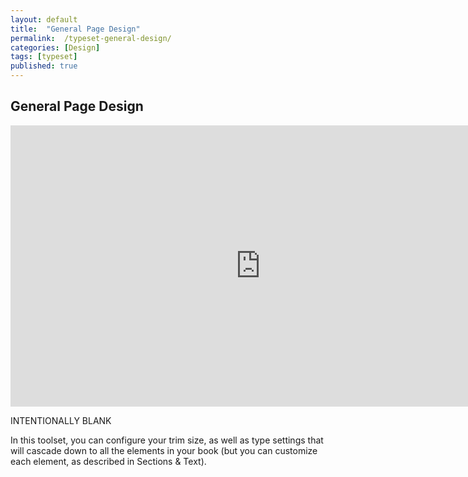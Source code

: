 ```yaml
---
layout: default
title:  "General Page Design"
permalink:  /typeset-general-design/
categories: [Design]
tags: [typeset]
published: true
---
```


<section data-type="chapter" class="hsecchapter" data-hederis-type="hsecchapter" id="typeset-general-design" data-pi-attrs="id: typeset-general-design; data-tags: typeset;" role="doc-chapter" data-tags="typeset" data-author-name=" " data-book-title=" " title="General Page Design"><h1 data-hederis-type="hblkchaptitle" class="hblkchaptitle" id="pUyOcvIwF">General Page Design</h1>
    <iframe width="800" height="450" src="https://www.youtube.com/embed/uJFdCjW8Rl8" frameborder="0" allow="accelerometer;" encrypted-media="" gyroscope="" picture-in-picture="" allowfullscreen="" id="p6p0Jmuyg"></iframe>
    <p data-embedded-html="true" id="pir79N9hr">INTENTIONALLY BLANK</p>
    <p class="hblkp" data-hederis-type="hblkp" id="psLX1Cv0S">In this toolset, you can configure your trim size, as well as type settings that will cascade down to all the elements in your book (but you can customize each element, as described in Sections &amp; Text).</p>
    </section>
    